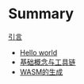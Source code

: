 # Summary

[引言](README.md)

- [Hello world](./01-Helloworld.md)
- [基础概念与工具链](./02-基础概念与工具链.md)
- [WASM的生成](./03-WASM的生成.md)
